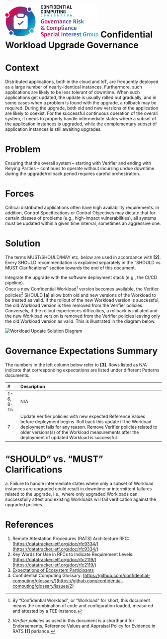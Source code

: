 # ![CCC GRC logo](./images/ccc_grc_logo.png) Confidential Workload Upgrade Governance

# Context

Distributed applications, both in the cloud and IoT, are frequently deployed as a large number of nearly-identical instances. Furthermore, such applications are likely to be less tolerant of downtime. When such applications get updated, the update is usually rolled out gradually, and in some cases when a problem is found with the upgrade, a rollback may be required. During the upgrade, both old and new versions of the application are likely to coexist. For the successful continuous operation of the overall system, it needs to properly handle intermediate states where a subset of the application instances is upgraded, while the complementary subset of application instances is still awaiting upgrades.

# Problem

Ensuring that the overall system – starting with Verifier and ending with Relying Parties – continues to operate without incurring undue downtime during the upgrade/rollback period requires careful orchestration.

# Forces

Critical distributed applications often have high availability requirements. In addition, Control Specifications or Control Objectives may dictate that for certain classes of problems (e.g., high-impact vulnerabilities), all systems must be updated within a given time interval, sometimes an aggressive one.

# Solution

The terms MUST/SHOULD/MAY etc. below are used in accordance with **\[2\]**. Every SHOULD recommendation is explained separately in the “SHOULD vs. MUST Clarifications” section towards the end of this document.

Integrate the upgrade with the software deployment stack (e.g., the CI/CD pipeline).  
Once a new Confidential Workload[^1] version becomes available, the Verifier policies[^2] SHOULD **\[a\]** allow both old and new versions of the Workload to be treated as valid. If the rollout of the new Workload version is successful, the old Workload version is then removed from the Verifier policies. Conversely, if the rollout experiences difficulties, a rollback is initiated and the new Workload version is removed from the Verifier policies leaving only the old Workload version as valid. This is illustrated in the diagram below.

![Workload Update Solution Diagram](./images/Workload_update_sol.png)

# Governance Expectations Summary

The numbers in the left column below refer to **\[3\]**. Rows listed as N/A indicate that corresponding expectations are listed under different Patterns documents.

| \# | Description |
| :---- | :---- |
| 1-6, 8-15 | N/A |
| 7 | Update Verifier policies with new expected Reference Values before deployment begins. Roll back this update if the Workload deployment fails for any reason. Remove Verifier policies related to older versions(s) of the Workload measurements after the deployment of updated Workload is successful. |

# “SHOULD” vs. “MUST” Clarifications

a. Failure to handle intermediate states where only a subset of Workload instances are upgraded could result in downtime or intermittent failures related to the upgrade, i.e., where only upgraded Workloads can successfully attest and existing Workloads will fail verification against the upgraded policies.

# References

1. Remote Attestation Procedures (RATS) Architecture RFC: [https://datatracker.ietf.org/doc/rfc9334/](https://datatracker.ietf.org/doc/rfc9334/)  
2. Key Words for Use in RFCs to Indicate Requirement Levels: [https://datatracker.ietf.org/doc/rfc2119/](https://datatracker.ietf.org/doc/rfc2119/)  
3. [Expectations of Ecosystem Participants](./Expectations_of_Ecosystem_Participants.md)  
4. Confidential Computing Glossary: [https://github.com/confidential-computing/glossary/](https://github.com/confidential-computing/glossary/issues/2)

[^1]:  By “Confidential Workload”, or “Workload” for short, this document means the combination of code and configuration loaded, measured and attested by a TEE instance.

[^2]:  *Verifier policies* as used in this document is a shorthand for Endorsements, Reference Values and Appraisal Policy for Evidence in RATS **\[1\]** parlance.
